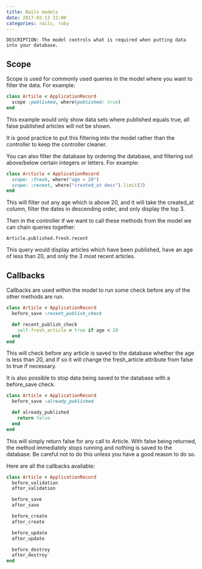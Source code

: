 ```yaml
---
title: Rails models
date: 2017-02-13 12:00
categories: rails, ruby
---
```


    DESCRIPTION: The model controls what is required when putting data into your database.

## Scope

Scope is used for commonly used queries in the model where you want to filter the data. For example:

```ruby
class Article < ApplicationRecord
  scope :published, where(published: true)
end
```

This example would only show data sets where published equals true, all false published articles will not be shown.

It is good practice to put this filtering into the model rather than the controller to keep the controller cleaner.

You can also filter the database by ordering the database, and filtering out above/below certain integers or letters. For example:

``` ruby
class Arcticle < ApplicationRecord
  scope: :fresh, where("age < 20")
  scope: :recent, where("created_at desc").limit(3)
end
```

This will filter out any age which is above 20, and it will take the created_at column, filter the dates in descending order, and only display the top 3.

Then in the controller if we want to call these methods from the model we can chain queries together:

`Article.published.fresh.recent`

This query would display articles which have been published, have an age of less than 20, and only the 3 most recent articles.

## Callbacks

Callbacks are used within the model to run some check before any of the other methods are run.

```ruby
class Article < ApplicationRecord
  before_save :recent_publish_check

  def recent_publish_check
    self.fresh_article = true if age < 20
  end
end
```

This will check before any article is saved to the database whether the age is less than 20, and if so it will change the fresh_article attribute from false to true if necessary.

It is also possible to stop data being saved to the database with a before_save check.

```ruby
class Article < ApplicationRecord
  before_save :already_published

  def already_published
    return false
  end
end
```

This will simply return false for any call to Article. With false being returned, the method immediately stops running and nothing is saved to the database. Be careful not to do this unless you have a good reason to do so.

Here are all the callbacks available:

```ruby
class Article < ApplicationRecord
  before_validation
  after_validation

  before_save
  after_save

  before_create
  after_create

  before_update
  after_update

  before_destroy
  after_destroy
end
```
